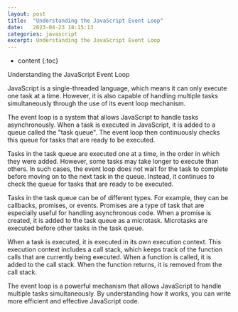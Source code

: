 ```yaml
---
layout: post
title:  "Understanding the JavaScript Event Loop"
date:   2023-04-23 18:15:13
categories: javascript
excerpt: Understanding the JavaScript Event Loop
---
```


* content
{:toc}

Understanding the JavaScript Event Loop

JavaScript is a single-threaded language, which means it can only execute one task at a time. However, it is also capable of handling multiple tasks simultaneously through the use of its event loop mechanism.

The event loop is a system that allows JavaScript to handle tasks asynchronously. When a task is executed in JavaScript, it is added to a queue called the "task queue". The event loop then continuously checks this queue for tasks that are ready to be executed.

Tasks in the task queue are executed one at a time, in the order in which they were added. However, some tasks may take longer to execute than others. In such cases, the event loop does not wait for the task to complete before moving on to the next task in the queue. Instead, it continues to check the queue for tasks that are ready to be executed.

Tasks in the task queue can be of different types. For example, they can be callbacks, promises, or events. Promises are a type of task that are especially useful for handling asynchronous code. When a promise is created, it is added to the task queue as a microtask. Microtasks are executed before other tasks in the task queue.

When a task is executed, it is executed in its own execution context. This execution context includes a call stack, which keeps track of the function calls that are currently being executed. When a function is called, it is added to the call stack. When the function returns, it is removed from the call stack.

The event loop is a powerful mechanism that allows JavaScript to handle multiple tasks simultaneously. By understanding how it works, you can write more efficient and effective JavaScript code.
